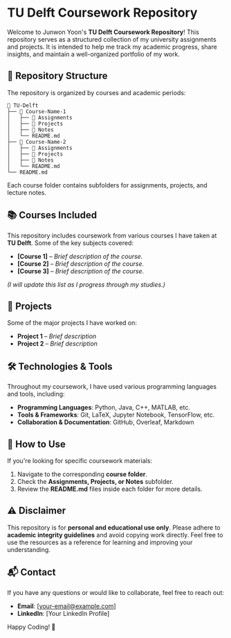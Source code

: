 # TU Delft Coursework Repository

Welcome to Junwon Yoon's **TU Delft Coursework Repository**! This repository serves as a structured collection of my university assignments and projects. It is intended to help me track my academic progress, share insights, and maintain a well-organized portfolio of my work.

## 📌 Repository Structure
The repository is organized by courses and academic periods:

```
📂 TU-Delft
├── 📂 Course-Name-1
│   ├── 📂 Assignments
│   ├── 📂 Projects
│   ├── 📂 Notes
│   └── README.md
├── 📂 Course-Name-2
│   ├── 📂 Assignments
│   ├── 📂 Projects
│   ├── 📂 Notes
│   └── README.md
└── README.md
```

Each course folder contains subfolders for assignments, projects, and lecture notes.

## 📚 Courses Included
This repository includes coursework from various courses I have taken at **TU Delft**. Some of the key subjects covered:

- **[Course 1]** – *Brief description of the course.*
- **[Course 2]** – *Brief description of the course.*
- **[Course 3]** – *Brief description of the course.*

_(I will update this list as I progress through my studies.)_

## 🚀 Projects
Some of the major projects I have worked on:
- **Project 1** – *Brief description*
- **Project 2** – *Brief description*

## 🛠️ Technologies & Tools
Throughout my coursework, I have used various programming languages and tools, including:
- **Programming Languages**: Python, Java, C++, MATLAB, etc.
- **Tools & Frameworks**: Git, LaTeX, Jupyter Notebook, TensorFlow, etc.
- **Collaboration & Documentation**: GitHub, Overleaf, Markdown

## 📖 How to Use
If you're looking for specific coursework materials:
1. Navigate to the corresponding **course folder**.
2. Check the **Assignments, Projects, or Notes** subfolder.
3. Review the **README.md** files inside each folder for more details.

## ⚠️ Disclaimer
This repository is for **personal and educational use only**. Please adhere to **academic integrity guidelines** and avoid copying work directly. Feel free to use the resources as a reference for learning and improving your understanding.

## 📬 Contact
If you have any questions or would like to collaborate, feel free to reach out:
- **Email**: [your-email@example.com]
- **LinkedIn**: [Your LinkedIn Profile]

Happy Coding! 🚀

